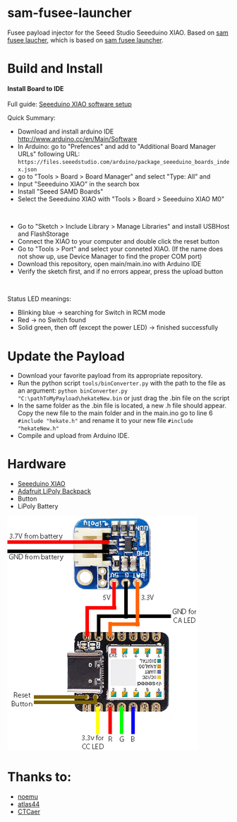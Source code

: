 # sam-fusee-launcher
Fusee payload injector for the Seeed Studio Seeeduino XIAO. Based on [sam fusee laucher](https://github.com/noemu/sam-fusee-launcher), which is based on [sam fusee launcher](https://github.com/atlas44/sam-fusee-launcher).

# Build and Install

#### Install Board to IDE
Full guide: [Seeeduino XIAO software setup](https://wiki.seeedstudio.com/Seeeduino-XIAO/#software)

Quick Summary:
* Download and install arduino IDE http://www.arduino.cc/en/Main/Software
* In Arduino: go to "Prefences" and add to "Additional Board Manager URLs" following URL:  `https://files.seeedstudio.com/arduino/package_seeeduino_boards_index.json`
* go to "Tools > Board > Board Manager" and select "Type: All" and
* Input "Seeeduino XIAO" in the search box
* Install "Seeed SAMD Boards"
* Select the Seeeduino XIAO with "Tools > Board > Seeeduino XIAO M0"
<br>

* Go to "Sketch > Include Library > Manage Libraries" and install USBHost and FlashStorage
* Connect the XIAO to your computer and double click the reset button
* Go to "Tools > Port" and select your conneted XIAO. (If the name does not show up, use Device Manager to find the proper COM port)
* Download this repository, open main/main.ino with Arduino IDE
* Verify the sketch first, and if no errors appear, press the upload button
<br>

Status LED meanings:
* Blinking blue -> searching for Switch in RCM mode
* Red -> no Switch found
* Solid green, then off (except the power LED) -> finished successfully

# Update the Payload
* Download your favorite payload from its appropriate repository.
* Run the python script `tools/binConverter.py` with the path to the file as an argument:
`python binConverter.py "C:\pathToMyPayload\hekateNew.bin` or just drag the .bin file on the script
* In the same folder as the .bin file is located, a new .h file should appear. Copy the new file to the main folder and in the main.ino go to line 6 `#include "hekate.h"` and rename it to your new file `#include "hekateNew.h"`
* Compile and upload from Arduino IDE.

# Hardware
* [Seeeduino XIAO](https://www.amazon.com/gp/product/B09FSQM3K5/ref=crt_ewc_title_dp_1?ie=UTF8&psc=1&smid=A1YP59NGBNBZUR)
* [Adafruit LiPoly Backpack](https://www.amazon.com/Adafruit-Trinket-LiIon-LiPoly-Backpack/dp/B00SK697AU/ref=sr_1_1?crid=17DZC8FSOW9ZN&dchild=1&keywords=adafruit+lipo+backpack&qid=1633812236&sprefix=adafruit+lipo%2Caps%2C240&sr=8-1)
* Button
* LiPoly Battery

![Layout](./images/layout.png)

# Thanks to:
* [noemu](https://github.com/noemu/sam-fusee-launcher)
* [atlas44](https://github.com/atlas44/sam-fusee-launcher)
* [CTCaer](https://github.com/CTCaer/hekate)
